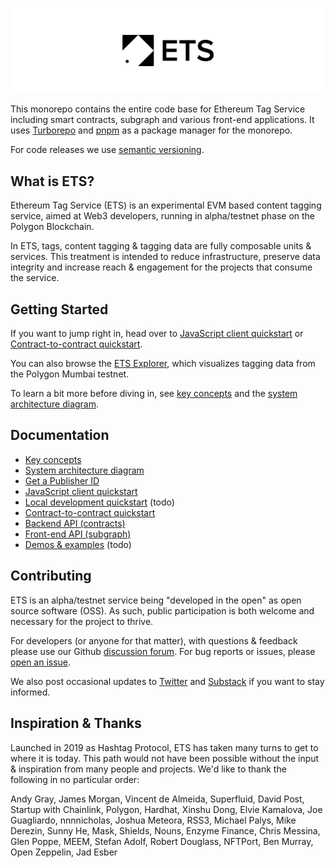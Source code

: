 <!-- markdownlint-disable MD041 -->

![System architecture diagram](./docs/assets/logo-leaderboard.png)

This monorepo contains the entire code base for Ethereum Tag Service including smart contracts, subgraph and various front-end applications. It uses [Turborepo](https://turborepo.org/) and [pnpm](https://pnpm.io/) as a package manager for the monorepo.

For code releases we use [semantic versioning](https://semver.org/).

## What is ETS?

Ethereum Tag Service (ETS) is an experimental EVM based content tagging service, aimed at Web3 developers, running in alpha/testnet phase on the Polygon Blockchain.

In ETS, tags, content tagging & tagging data are fully composable units & services. This treatment is intended to reduce infrastructure, preserve data integrity and increase reach & engagement for the projects that consume the service.

## Getting Started

If you want to jump right in, head over to [JavaScript client quickstart](./docs/js-client-quickstart.md) or [Contract-to-contract quickstart](./docs/contract-to-contract-quickstart.md).

You can also browse the [ETS Explorer](https://app.ets.xyz), which visualizes tagging data from the Polygon Mumbai testnet. 

To learn a bit more before diving in, see [key concepts](./docs/key-concepts.md) and the [system architecture diagram](./docs/system-architecture.md/).

## Documentation

- [Key concepts](./docs/key-concepts.md)
- [System architecture diagram](./docs/system-architecture.md)
- [Get a Publisher ID](./docs/get-publisher-id.md)
- [JavaScript client quickstart](./docs/js-client-quickstart.md)
- [Local development quickstart](./docs/local-dev-quickstart.md) (todo)
- [Contract-to-contract quickstart](./packages/contracts/README.md)
- [Backend API (contracts)](./docs/backend-api/index.md)
- [Front-end API (subgraph)](./docs/subgraph.md)
- [Demos & examples](./docs/examples.md) (todo)

## Contributing

ETS is an alpha/testnet service being "developed in the open" as open source software (OSS). As such, public participation is both welcome and necessary for the project to thrive.

For developers (or anyone for that matter), with questions & feedback please use our Github [discussion forum](https://github.com/ethereum-tag-service/ets/discussions). For bug reports or issues, please [open an issue](https://github.com/ethereum-tag-service/ets/issues).

We also post occasional updates to [Twitter](https://twitter.com/etsxyz) and [Substack](https://etsxyz.substack.com/) if you want to stay informed.

## Inspiration & Thanks

Launched in 2019 as Hashtag Protocol, ETS has taken many turns to get to where it is today. This path would not have been possible without the input & inspiration from many people and projects. We'd like to thank the following in no particular order:

Andy Gray, James Morgan, Vincent de Almeida, Superfluid, David Post, Startup with Chainlink, Polygon, Hardhat, Xinshu Dong, Elvie Kamalova, Joe Guagliardo, nnnnicholas, Joshua Meteora, RSS3, Michael Palys, Mike Derezin, Sunny He, Mask, Shields, Nouns, Enzyme Finance, Chris Messina, Glen Poppe, MEEM, Stefan Adolf, Robert Douglass, NFTPort, Ben Murray, Open Zeppelin, Jad Esber
